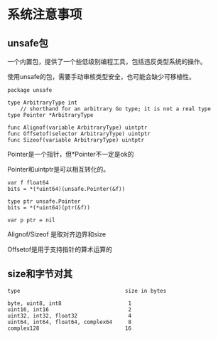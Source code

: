 # 系统注意事项

## unsafe包

一个内置包，提供了一个些低级别编程工具，包括违反类型系统的操作。

使用unsafe的包，需要手动审核类型安全，也可能会缺少可移植性。

    package unsafe

    type ArbitraryType int  
        // shorthand for an arbitrary Go type; it is not a real type
    type Pointer *ArbitraryType

    func Alignof(variable ArbitraryType) uintptr
    func Offsetof(selector ArbitraryType) uintptr
    func Sizeof(variable ArbitraryType) uintptr

Pointer是一个指针，但\*Pointer不一定是ok的

Pointer和uintptr是可以相互转化的。

    var f float64
    bits = *(*uint64)(unsafe.Pointer(&f))

    type ptr unsafe.Pointer
    bits = *(*uint64)(ptr(&f))

    var p ptr = nil

Alignof/Sizeof 是取对齐边界和size

Offsetof是用于支持指针的算术运算的

## size和字节对其

    type                                 size in bytes

    byte, uint8, int8                     1
    uint16, int16                         2
    uint32, int32, float32                4
    uint64, int64, float64, complex64     8
    complex128                           16
